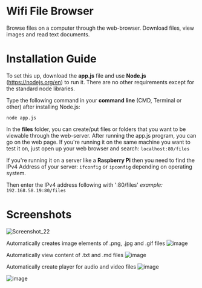 # Wifi File Browser
Browse files on a computer through the web-browser. Download files, view images and read text documents.

# Installation Guide
To set this up, download the **app.js** file and use **Node.js** (https://nodejs.org/en) to run it.
There are no other requirements except for the standard node libraries.

Type the following command in your **command line** (CMD, Terminal or other) after installing Node.js:
```
node app.js
```

In the **files** folder, you can create/put files or folders that you want to be viewable through the web-server. 
After running the app.js program, you can go on the web page.
If you're running it on the same machine you want to test it on, just open up your web browser and search:
```localhost:80/files```

If you're running it on a server like a **Raspberry Pi** then you need to find the IPv4 Address of your server:
```ifconfig```
or
```ipconfig```
depending on operating system.

Then enter the IPv4 address following with ':80/files'
*example:* 
```192.168.58.19:80/files```

# Screenshots
![Screenshot_22](https://user-images.githubusercontent.com/112005397/235750362-fbb20fda-59a8-4dd4-b4e5-4b40a69b6fd4.png)

Automatically creates image elements of .png, .jpg and .gif files
![image](https://user-images.githubusercontent.com/112005397/235750524-0da40c21-d893-4efc-849a-99b829649504.png)

Automatically view content of .txt and .md files
![image](https://user-images.githubusercontent.com/112005397/235750785-eeb6d27c-ab44-4b73-8e9b-230d14581498.png)

Automatically create player for audio and video files
![image](https://user-images.githubusercontent.com/112005397/235753167-d3232e7f-c3a2-4327-92a2-a6e4cdd3a763.png)

![image](https://user-images.githubusercontent.com/112005397/235753407-67f3d919-c510-41eb-a47f-d8dac1531008.png)
